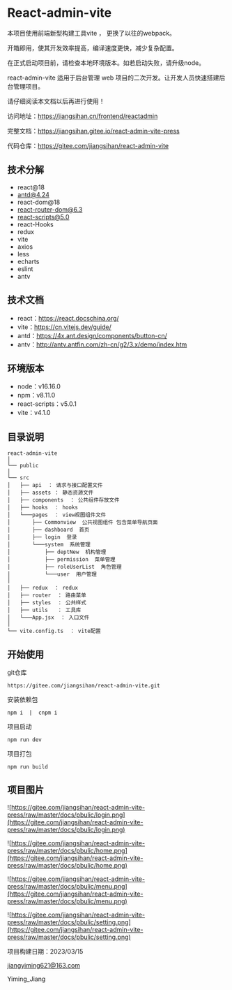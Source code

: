 # React-admin-vite

本项目使用前端新型构建工具vite ， 更换了以往的webpack。

开箱即用，使其开发效率提高，编译速度更快，减少复杂配置。

在正式启动项目前，请检查本地环境版本。如若启动失败，请升级node。

react-admin-vite 适用于后台管理 web 项目的二次开发。让开发人员快速搭建后台管理项目。

请仔细阅读本文档以后再进行使用！

访问地址：<a target="_blank" href="https://jiangsihan.cn/frontend/reactadmin">https://jiangsihan.cn/frontend/reactadmin</a>

完整文档：<a target="_blank" href="https://jiangsihan.gitee.io/react-admin-vite-press">https://jiangsihan.gitee.io/react-admin-vite-press</a>

代码仓库：<a target="_blank" href="https://gitee.com/jiangsihan/react-admin-vite">https://gitee.com/jiangsihan/react-admin-vite</a>
## 技术分解

- react@18
- antd@4.24
- react-dom@18
- react-router-dom@6.3
- react-scripts@5.0
- react-Hooks
- redux
- vite
- axios
- less
- echarts
- eslint
- antv

## 技术文档

- react：https://react.docschina.org/
- vite：https://cn.vitejs.dev/guide/
- antd：https://4x.ant.design/components/button-cn/
- antv：http://antv.antfin.com/zh-cn/g2/3.x/demo/index.htm

## 环境版本

- node：v16.16.0   
- npm：v8.11.0
- react-scripts：v5.0.1
- vite：v4.1.0

## 目录说明

```
react-admin-vite 
│
└── public 
│
└── src
│   ├── api  ： 请求与接口配置文件
│   ├── assets ： 静态资源文件
│   ├── components  ： 公共组件存放文件
│   ├── hooks  ： hooks
│   └───pages  ： view视图组件文件
│       ├── Commonview  公共视图组件 包含菜单导航页面
│       ├── dashboard  首页
│       ├── login  登录
│       └───system  系统管理
│           ├── deptNew  机构管理
│           ├── permission  菜单管理
│           ├── roleUserList  角色管理
│           └───user  用户管理
│   	   
│   ├── redux  ： redux
│   ├── router  ： 路由菜单
│   ├── styles  ： 公共样式
│   ├── utils   ： 工具库
│   └───App.jsx  ： 入口文件
│
└── vite.config.ts  ： vite配置
```

## 开始使用

git仓库

```
https://gitee.com/jiangsihan/react-admin-vite.git
```

安装依赖包

```
npm i  |  cnpm i 
```

项目启动

```
npm run dev
```

项目打包

```
npm run build
```

## 项目图片



![https://gitee.com/jiangsihan/react-admin-vite-press/raw/master/docs/pbulic/login.png](https://gitee.com/jiangsihan/react-admin-vite-press/raw/master/docs/pbulic/login.png)



![https://gitee.com/jiangsihan/react-admin-vite-press/raw/master/docs/pbulic/home.png](https://gitee.com/jiangsihan/react-admin-vite-press/raw/master/docs/pbulic/home.png)



![https://gitee.com/jiangsihan/react-admin-vite-press/raw/master/docs/pbulic/menu.png](https://gitee.com/jiangsihan/react-admin-vite-press/raw/master/docs/pbulic/menu.png)



![https://gitee.com/jiangsihan/react-admin-vite-press/raw/master/docs/pbulic/setting.png](https://gitee.com/jiangsihan/react-admin-vite-press/raw/master/docs/pbulic/setting.png)





项目构建日期：2023/03/15

jiangyiming621@163.com

Yiming_Jiang